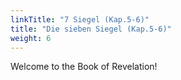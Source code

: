 ```yaml
---
linkTitle: "7 Siegel (Kap.5-6)"
title: "Die sieben Siegel (Kap.5-6)"
weight: 6
---
```


Welcome to the Book of Revelation!

<!--more-->
